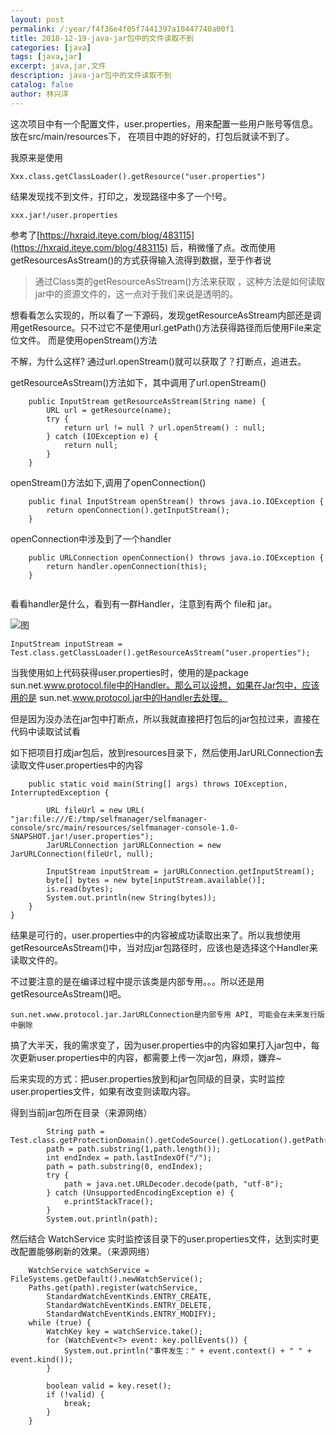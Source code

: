 ```yaml
---
layout: post
permalink: /:year/f4f36e4f05f7441397a10447740a00f1
title: 2018-12-19-java-jar包中的文件读取不到
categories: [java]
tags: [java,jar]
excerpt: java,jar,文件
description: java-jar包中的文件读取不到
catalog: false
author: 林兴洋
---
```


这次项目中有一个配置文件，user.properties，用来配置一些用户账号等信息。放在src/main/resources下，  在项目中跑的好好的，打包后就读不到了。

我原来是使用

```
Xxx.class.getClassLoader().getResource("user.properties")
```

结果发现找不到文件，打印之，发现路径中多了一个!号。

```
xxx.jar!/user.properties
```

参考了[https://hxraid.iteye.com/blog/483115](https://hxraid.iteye.com/blog/483115) 后，稍微懂了点。改而使用 getResourcesAsStream()的方式获得输入流得到数据，至于作者说

> 通过Class类的getResourceAsStream()方法来获取 ，这种方法是如何读取jar中的资源文件的，这一点对于我们来说是透明的。

想看看怎么实现的，所以看了一下源码，发现getResourceAsStream内部还是调用getResource。只不过它不是使用url.getPath()方法获得路径而后使用File来定位文件。 而是使用openStream()方法


不解，为什么这样? 通过url.openStream()就可以获取了？打断点，追进去。

getResourceAsStream()方法如下，其中调用了url.openStream()

```
    public InputStream getResourceAsStream(String name) {
        URL url = getResource(name);
        try {
            return url != null ? url.openStream() : null;
        } catch (IOException e) {
            return null;
        }
    }
```

openStream()方法如下,调用了openConnection()

```
    public final InputStream openStream() throws java.io.IOException {
        return openConnection().getInputStream();
    }
```

openConnection中涉及到了一个handler

```
    public URLConnection openConnection() throws java.io.IOException {
        return handler.openConnection(this);
    }
    
```

看看handler是什么，看到有一群Handler，注意到有两个 file和 jar。

![图](https://gitee.com/linxingyang/at-2020-10-02-image/raw/master/image/J-java/image/2018/2018-12-19/01.png)

```
InputStream inputStream = Test.class.getClassLoader().getResourceAsStream("user.properties");
```

当我使用如上代码获得user.properties时，使用的是package sun.net.www.protocol.file中的Handler。那么可以设想，如果在Jar包中，应该用的是 sun.net.www.protocol.jar中的Handler去处理。

但是因为没办法在jar包中打断点，所以我就直接把打包后的jar包拉过来，直接在代码中读取试试看

如下把项目打成jar包后，放到resources目录下，然后使用JarURLConnection去读取文件user.properties中的内容

```
    public static void main(String[] args) throws IOException, InterruptedException {

        URL fileUrl = new URL( "jar:file:///E:/tmp/selfmanager/selfmanager-console/src/main/resources/selfmanager-console-1.0-SNAPSHOT.jar!/user.properties");
        JarURLConnection jarURLConnection = new JarURLConnection(fileUrl, null);

        InputStream inputStream = jarURLConnection.getInputStream();
        byte[] bytes = new byte[inputStream.available()];
        is.read(bytes);
        System.out.println(new String(bytes));
    }
}
```

结果是可行的，user.properties中的内容被成功读取出来了。所以我想使用getResourceAsStream()中，当对应jar包路径时，应该也是选择这个Handler来读取文件的。


不过要注意的是在编译过程中提示该类是内部专用。。。所以还是用getResourceAsStream()吧。

```
sun.net.www.protocol.jar.JarURLConnection是内部专用 API, 可能会在未来发行版中删除
```

搞了大半天，我的需求变了，因为user.properties中的内容如果打入jar包中，每次更新user.properties中的内容，都需要上传一次jar包，麻烦，嫌弃~

后来实现的方式：把user.properties放到和jar包同级的目录，实时监控user.properties文件，如果有改变则读取内容。


得到当前jar包所在目录（来源网络）

```
        String path = Test.class.getProtectionDomain().getCodeSource().getLocation().getPath();
        path = path.substring(1,path.length());
        int endIndex = path.lastIndexOf("/");
        path = path.substring(0, endIndex);
        try {
            path = java.net.URLDecoder.decode(path, "utf-8");
        } catch (UnsupportedEncodingException e) {
            e.printStackTrace();
        }
        System.out.println(path);
```

然后结合 WatchService 实时监控该目录下的user.properties文件，达到实时更改配置能够刷新的效果。（来源网络）

```
    WatchService watchService = FileSystems.getDefault().newWatchService();
    Paths.get(path).register(watchService,
        StandardWatchEventKinds.ENTRY_CREATE,
        StandardWatchEventKinds.ENTRY_DELETE,
        StandardWatchEventKinds.ENTRY_MODIFY);
    while (true) {
        WatchKey key = watchService.take();
        for (WatchEvent<?> event: key.pollEvents()) {
            System.out.println("事件发生：" + event.context() + " " + event.kind());
        }

        boolean valid = key.reset();
        if (!valid) {
            break;
        }
    }
```
